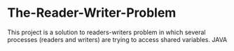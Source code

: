 # The-Reader-Writer-Problem
This project is a solution to readers-writers problem in which several processes (readers and writers) are trying to access shared variables. JAVA
